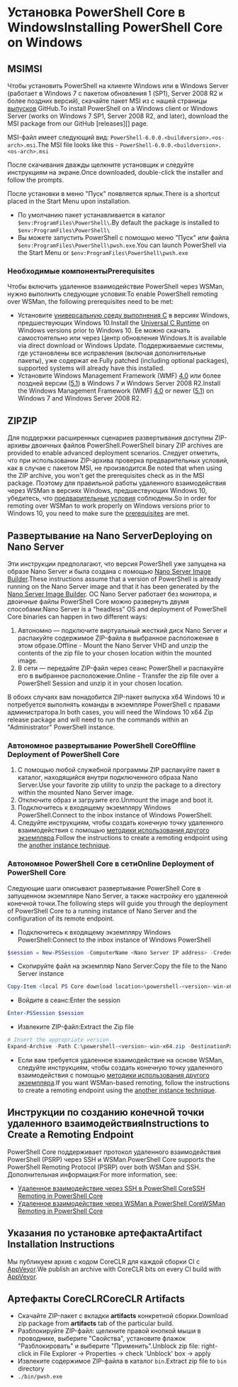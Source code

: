 # <a name="installing-powershell-core-on-windows"></a><span data-ttu-id="6ea61-101">Установка PowerShell Core в Windows</span><span class="sxs-lookup"><span data-stu-id="6ea61-101">Installing PowerShell Core on Windows</span></span>

## <a name="msi"></a><span data-ttu-id="6ea61-102">MSI</span><span class="sxs-lookup"><span data-stu-id="6ea61-102">MSI</span></span>

<span data-ttu-id="6ea61-103">Чтобы установить PowerShell на клиенте Windows или в Windows Server (работает в Windows 7 с пакетом обновления 1 (SP1), Server 2008 R2 и более поздних версий), скачайте пакет MSI из с нашей страницы [выпусков][] GitHub.</span><span class="sxs-lookup"><span data-stu-id="6ea61-103">To install PowerShell on a Windows client or Windows Server (works on Windows 7 SP1, Server 2008 R2, and later), download the MSI package from our GitHub [releases][] page.</span></span>

<span data-ttu-id="6ea61-104">MSI-файл имеет следующий вид: `PowerShell-6.0.0.<buildversion>.<os-arch>.msi`.</span><span class="sxs-lookup"><span data-stu-id="6ea61-104">The MSI file looks like this - `PowerShell-6.0.0.<buildversion>.<os-arch>.msi`</span></span>
<!-- TODO: should be updated to point to the Download Center as well -->

<span data-ttu-id="6ea61-105">После скачивания дважды щелкните установщик и следуйте инструкциям на экране.</span><span class="sxs-lookup"><span data-stu-id="6ea61-105">Once downloaded, double-click the installer and follow the prompts.</span></span>

<span data-ttu-id="6ea61-106">После установки в меню "Пуск" появляется ярлык.</span><span class="sxs-lookup"><span data-stu-id="6ea61-106">There is a shortcut placed in the Start Menu upon installation.</span></span>

* <span data-ttu-id="6ea61-107">По умолчанию пакет устанавливается в каталог `$env:ProgramFiles\PowerShell\`.</span><span class="sxs-lookup"><span data-stu-id="6ea61-107">By default the package is installed to `$env:ProgramFiles\PowerShell\`</span></span>
* <span data-ttu-id="6ea61-108">Вы можете запустить PowerShell с помощью меню "Пуск" или файла `$env:ProgramFiles\PowerShell\pwsh.exe`.</span><span class="sxs-lookup"><span data-stu-id="6ea61-108">You can launch PowerShell via the Start Menu or `$env:ProgramFiles\PowerShell\pwsh.exe`</span></span>

### <a name="prerequisites"></a><span data-ttu-id="6ea61-109">Необходимые компоненты</span><span class="sxs-lookup"><span data-stu-id="6ea61-109">Prerequisites</span></span>

<span data-ttu-id="6ea61-110">Чтобы включить удаленное взаимодействие PowerShell через WSMan, нужно выполнить следующие условия:</span><span class="sxs-lookup"><span data-stu-id="6ea61-110">To enable PowerShell remoting over WSMan, the following prerequisites need to be met:</span></span>

* <span data-ttu-id="6ea61-111">Установите [универсальную среду выполнения C](https://www.microsoft.com/download/details.aspx?id=50410) в версиях Windows, предшествующих Windows 10.</span><span class="sxs-lookup"><span data-stu-id="6ea61-111">Install the [Universal C Runtime](https://www.microsoft.com/download/details.aspx?id=50410) on Windows versions prior to Windows 10.</span></span>
  <span data-ttu-id="6ea61-112">Ее можно скачать самостоятельно или через Центр обновления Windows.</span><span class="sxs-lookup"><span data-stu-id="6ea61-112">It is available via direct download or Windows Update.</span></span>
  <span data-ttu-id="6ea61-113">Поддерживаемые системы, где установлены все исправления (включая дополнительные пакеты), уже содержат ее.</span><span class="sxs-lookup"><span data-stu-id="6ea61-113">Fully patched (including optional packages), supported systems will already have this installed.</span></span>
* <span data-ttu-id="6ea61-114">Установите Windows Management Framework (WMF) [4.0](https://www.microsoft.com/download/details.aspx?id=40855) или более поздней версии ([5.1](https://www.microsoft.com/download/details.aspx?id=54616)) в Windows 7 и Windows Server 2008 R2.</span><span class="sxs-lookup"><span data-stu-id="6ea61-114">Install the Windows Management Framework (WMF) [4.0](https://www.microsoft.com/download/details.aspx?id=40855) or newer ([5.1](https://www.microsoft.com/download/details.aspx?id=54616)) on Windows 7 and Windows Server 2008 R2.</span></span>

## <a name="zip"></a><span data-ttu-id="6ea61-115">ZIP</span><span class="sxs-lookup"><span data-stu-id="6ea61-115">ZIP</span></span>

<span data-ttu-id="6ea61-116">Для поддержки расширенных сценариев развертывания доступны ZIP-архивы двоичных файлов PowerShell.</span><span class="sxs-lookup"><span data-stu-id="6ea61-116">PowerShell binary ZIP archives are provided to enable advanced deployment scenarios.</span></span>
<span data-ttu-id="6ea61-117">Следует отметить, что при использовании ZIP-архива проверка предварительных условий, как в случае с пакетом MSI, не производится.</span><span class="sxs-lookup"><span data-stu-id="6ea61-117">Be noted that when using the ZIP archive, you won't get the prerequisites check as in the MSI package.</span></span>
<span data-ttu-id="6ea61-118">Поэтому для правильной работы удаленного взаимодействия через WSMan в версиях Windows, предшествующих Windows 10, убедитесь, что [предварительные условия](#prerequisites) соблюдены.</span><span class="sxs-lookup"><span data-stu-id="6ea61-118">So in order for remoting over WSMan to work properly on Windows versions prior to Windows 10, you need to make sure the [prerequisites](#prerequisites) are met.</span></span>

## <a name="deploying-on-nano-server"></a><span data-ttu-id="6ea61-119">Развертывание на Nano Server</span><span class="sxs-lookup"><span data-stu-id="6ea61-119">Deploying on Nano Server</span></span>

<span data-ttu-id="6ea61-120">Эти инструкции предполагают, что версия PowerShell уже запущена на образе Nano Server и была создана с помощью [Nano Server Image Builder](https://technet.microsoft.com/windows-server-docs/get-started/deploy-nano-server).</span><span class="sxs-lookup"><span data-stu-id="6ea61-120">These instructions assume that a version of PowerShell is already running on the Nano Server image and that it has been generated by the [Nano Server Image Builder](https://technet.microsoft.com/windows-server-docs/get-started/deploy-nano-server).</span></span>
<span data-ttu-id="6ea61-121">ОС Nano Server работает без монитора, и двоичные файлы PowerShell Core можно развернуть двумя способами:</span><span class="sxs-lookup"><span data-stu-id="6ea61-121">Nano Server is a "headless" OS and deployment of PowerShell Core binaries can happen in two different ways:</span></span>

1. <span data-ttu-id="6ea61-122">Автономно — подключите виртуальный жесткий диск Nano Server и распакуйте содержимое ZIP-файла в выбранное расположение в этом образе.</span><span class="sxs-lookup"><span data-stu-id="6ea61-122">Offline - Mount the Nano Server VHD and unzip the contents of the zip file to your chosen location within the mounted image.</span></span>
1. <span data-ttu-id="6ea61-123">В сети — передайте ZIP-файл через сеанс PowerShell и распакуйте его в выбранное расположение.</span><span class="sxs-lookup"><span data-stu-id="6ea61-123">Online - Transfer the zip file over a PowerShell Session and unzip it in your chosen location.</span></span>

<span data-ttu-id="6ea61-124">В обоих случаях вам понадобится ZIP-пакет выпуска x64 Windows 10 и потребуется выполнять команды в экземпляре PowerShell с правами администратора.</span><span class="sxs-lookup"><span data-stu-id="6ea61-124">In both cases, you will need the Windows 10 x64 Zip release package and will need to run the commands within an "Administrator" PowerShell instance.</span></span>

### <a name="offline-deployment-of-powershell-core"></a><span data-ttu-id="6ea61-125">Автономное развертывание PowerShell Core</span><span class="sxs-lookup"><span data-stu-id="6ea61-125">Offline Deployment of PowerShell Core</span></span>

1. <span data-ttu-id="6ea61-126">С помощью любой служебной программы ZIP распакуйте пакет в каталог, находящийся внутри подключенного образа Nano Server.</span><span class="sxs-lookup"><span data-stu-id="6ea61-126">Use your favorite zip utility to unzip the package to a directory within the mounted Nano Server image.</span></span>
1. <span data-ttu-id="6ea61-127">Отключите образ и загрузите его.</span><span class="sxs-lookup"><span data-stu-id="6ea61-127">Unmount the image and boot it.</span></span>
1. <span data-ttu-id="6ea61-128">Подключитесь к входящему экземпляру Windows PowerShell.</span><span class="sxs-lookup"><span data-stu-id="6ea61-128">Connect to the inbox instance of Windows PowerShell.</span></span>
1. <span data-ttu-id="6ea61-129">Следуйте инструкциям, чтобы создать конечную точку удаленного взаимодействия с помощью [методики использования другого экземпляра](#executed-by-another-instance-of-powershell-on-behalf-of-the-instance-that-it-will-register).</span><span class="sxs-lookup"><span data-stu-id="6ea61-129">Follow the instructions to create a remoting endpoint using the [another instance technique](#executed-by-another-instance-of-powershell-on-behalf-of-the-instance-that-it-will-register).</span></span>

### <a name="online-deployment-of-powershell-core"></a><span data-ttu-id="6ea61-130">Автономное PowerShell Core в сети</span><span class="sxs-lookup"><span data-stu-id="6ea61-130">Online Deployment of PowerShell Core</span></span>

<span data-ttu-id="6ea61-131">Следующие шаги описывают развертывание PowerShell Core в запущенном экземпляре Nano Server, а также настройку его удаленной конечной точки.</span><span class="sxs-lookup"><span data-stu-id="6ea61-131">The following steps will guide you through the deployment of PowerShell Core to a running instance of Nano Server and the configuration of its remote endpoint.</span></span>

* <span data-ttu-id="6ea61-132">Подключитесь к входящему экземпляру Windows PowerShell:</span><span class="sxs-lookup"><span data-stu-id="6ea61-132">Connect to the inbox instance of Windows PowerShell</span></span>

```powershell
$session = New-PSSession -ComputerName <Nano Server IP address> -Credential <An Administrator account on the system>
```

* <span data-ttu-id="6ea61-133">Скопируйте файл на экземпляр Nano Server:</span><span class="sxs-lookup"><span data-stu-id="6ea61-133">Copy the file to the Nano Server instance</span></span>

```powershell
Copy-Item <local PS Core download location>\powershell-<version>-win-x64.zip c:\ -ToSession $session
```

* <span data-ttu-id="6ea61-134">Войдите в сеанс:</span><span class="sxs-lookup"><span data-stu-id="6ea61-134">Enter the session</span></span>

```powershell
Enter-PSSession $session
```

* <span data-ttu-id="6ea61-135">Извлеките ZIP-файл:</span><span class="sxs-lookup"><span data-stu-id="6ea61-135">Extract the Zip file</span></span>

```powershell
# Insert the appropriate version.
Expand-Archive -Path C:\powershell-<version>-win-x64.zip -DestinationPath "C:\PowerShellCore_<version>"
```

* <span data-ttu-id="6ea61-136">Если вам требуется удаленное взаимодействие на основе WSMan, следуйте инструкциям, чтобы создать конечную точку удаленного взаимодействия с помощью [методики использования другого экземпляра](../core-powershell/WSMan-Remoting-in-PowerShell-Core.md#executed-by-another-instance-of-powershell-on-behalf-of-the-instance-that-it-will-register).</span><span class="sxs-lookup"><span data-stu-id="6ea61-136">If you want WSMan-based remoting, follow the instructions to create a remoting endpoint using the [another instance technique](../core-powershell/WSMan-Remoting-in-PowerShell-Core.md#executed-by-another-instance-of-powershell-on-behalf-of-the-instance-that-it-will-register).</span></span>

## <a name="instructions-to-create-a-remoting-endpoint"></a><span data-ttu-id="6ea61-137">Инструкции по созданию конечной точки удаленного взаимодействия</span><span class="sxs-lookup"><span data-stu-id="6ea61-137">Instructions to Create a Remoting Endpoint</span></span>

<span data-ttu-id="6ea61-138">PowerShell Core поддерживает протокол удаленного взаимодействия PowerShell (PSRP) через SSH и WSMan.</span><span class="sxs-lookup"><span data-stu-id="6ea61-138">PowerShell Core supports the PowerShell Remoting Protocol (PSRP) over both WSMan and SSH.</span></span> <span data-ttu-id="6ea61-139">Дополнительная информация:</span><span class="sxs-lookup"><span data-stu-id="6ea61-139">For more information, see:</span></span>

* <span data-ttu-id="6ea61-140">[Удаленное взаимодействие через SSH в PowerShell Core][ssh-remoting]</span><span class="sxs-lookup"><span data-stu-id="6ea61-140">[SSH Remoting in PowerShell Core][ssh-remoting]</span></span>
* <span data-ttu-id="6ea61-141">[Удаленное взаимодействие через WSMan в PowerShell Core][wsman-remoting]</span><span class="sxs-lookup"><span data-stu-id="6ea61-141">[WSMan Remoting in PowerShell Core][wsman-remoting]</span></span>

## <a name="artifact-installation-instructions"></a><span data-ttu-id="6ea61-142">Указания по установке артефакта</span><span class="sxs-lookup"><span data-stu-id="6ea61-142">Artifact Installation Instructions</span></span>

<span data-ttu-id="6ea61-143">Мы публикуем архив с кодом CoreCLR для каждой сборки CI с [AppVeyor][].</span><span class="sxs-lookup"><span data-stu-id="6ea61-143">We publish an archive with CoreCLR bits on every CI build with [AppVeyor][].</span></span>

## <a name="coreclr-artifacts"></a><span data-ttu-id="6ea61-144">Артефакты CoreCLR</span><span class="sxs-lookup"><span data-stu-id="6ea61-144">CoreCLR Artifacts</span></span>

* <span data-ttu-id="6ea61-145">Скачайте ZIP-пакет с вкладки **artifacts** конкретной сборки.</span><span class="sxs-lookup"><span data-stu-id="6ea61-145">Download zip package from **artifacts** tab of the particular build.</span></span>
* <span data-ttu-id="6ea61-146">Разблокируйте ZIP-файл: щелкните правой кнопкой мыши в проводнике, выберите "Свойства", установите флажок "Разблокировать" и выберите "Применить".</span><span class="sxs-lookup"><span data-stu-id="6ea61-146">Unblock zip file: right-click in File Explorer -> Properties -> check 'Unblock' box -> apply</span></span>
* <span data-ttu-id="6ea61-147">Извлеките содержимое ZIP-файла в каталог `bin`.</span><span class="sxs-lookup"><span data-stu-id="6ea61-147">Extract zip file to `bin` directory</span></span>
* `./bin/pwsh.exe`

<!-- [download-center]: TODO -->
[выпусков]: https://github.com/PowerShell/PowerShell/releases
[signing]: ../../tools/Sign-Package.ps1
[ssh-remoting]: ../core-powershell/SSH-Remoting-in-PowerShell-Core.md
[wsman-remoting]: ../core-powershell/WSMan-Remoting-in-PowerShell-Core.md
[AppVeyor]: https://ci.appveyor.com/project/PowerShell/powershell
